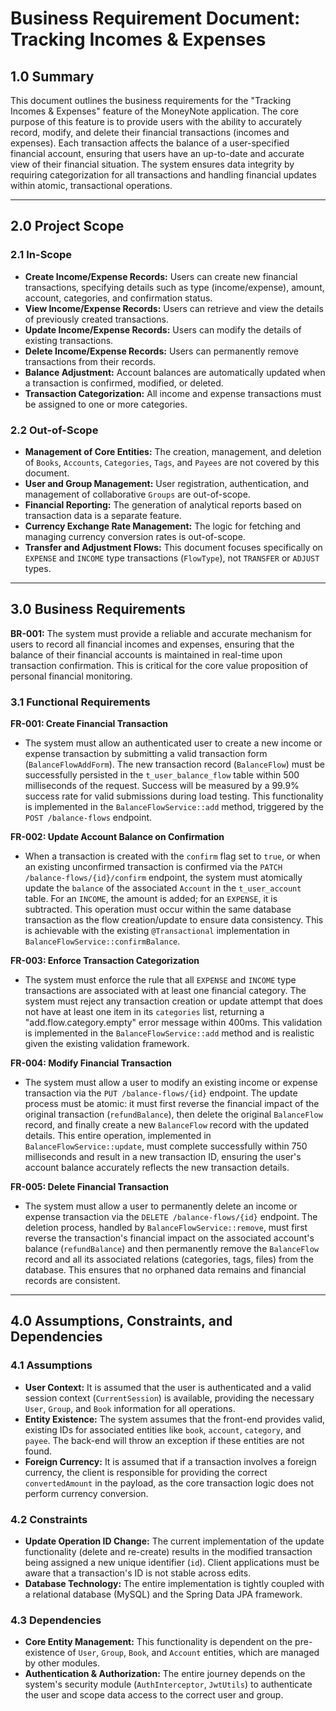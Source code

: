 # Business Requirement Document: Tracking Incomes & Expenses

## 1.0 Summary
This document outlines the business requirements for the "Tracking Incomes & Expenses" feature of the MoneyNote application. The core purpose of this feature is to provide users with the ability to accurately record, modify, and delete their financial transactions (incomes and expenses). Each transaction affects the balance of a user-specified financial account, ensuring that users have an up-to-date and accurate view of their financial situation. The system ensures data integrity by requiring categorization for all transactions and handling financial updates within atomic, transactional operations.

---

## 2.0 Project Scope
### 2.1 In-Scope
*   **Create Income/Expense Records:** Users can create new financial transactions, specifying details such as type (income/expense), amount, account, categories, and confirmation status.
*   **View Income/Expense Records:** Users can retrieve and view the details of previously created transactions.
*   **Update Income/Expense Records:** Users can modify the details of existing transactions.
*   **Delete Income/Expense Records:** Users can permanently remove transactions from their records.
*   **Balance Adjustment:** Account balances are automatically updated when a transaction is confirmed, modified, or deleted.
*   **Transaction Categorization:** All income and expense transactions must be assigned to one or more categories.

### 2.2 Out-of-Scope
*   **Management of Core Entities:** The creation, management, and deletion of `Books`, `Accounts`, `Categories`, `Tags`, and `Payees` are not covered by this document.
*   **User and Group Management:** User registration, authentication, and management of collaborative `Groups` are out-of-scope.
*   **Financial Reporting:** The generation of analytical reports based on transaction data is a separate feature.
*   **Currency Exchange Rate Management:** The logic for fetching and managing currency conversion rates is out-of-scope.
*   **Transfer and Adjustment Flows:** This document focuses specifically on `EXPENSE` and `INCOME` type transactions (`FlowType`), not `TRANSFER` or `ADJUST` types.

---

## 3.0 Business Requirements

**BR-001:** The system must provide a reliable and accurate mechanism for users to record all financial incomes and expenses, ensuring that the balance of their financial accounts is maintained in real-time upon transaction confirmation. This is critical for the core value proposition of personal financial monitoring.

### 3.1 Functional Requirements
**FR-001: Create Financial Transaction**
*   The system must allow an authenticated user to create a new income or expense transaction by submitting a valid transaction form (`BalanceFlowAddForm`). The new transaction record (`BalanceFlow`) must be successfully persisted in the `t_user_balance_flow` table within 500 milliseconds of the request. Success will be measured by a 99.9% success rate for valid submissions during load testing. This functionality is implemented in the `BalanceFlowService::add` method, triggered by the `POST /balance-flows` endpoint.

**FR-002: Update Account Balance on Confirmation**
*   When a transaction is created with the `confirm` flag set to `true`, or when an existing unconfirmed transaction is confirmed via the `PATCH /balance-flows/{id}/confirm` endpoint, the system must atomically update the `balance` of the associated `Account` in the `t_user_account` table. For an `INCOME`, the amount is added; for an `EXPENSE`, it is subtracted. This operation must occur within the same database transaction as the flow creation/update to ensure data consistency. This is achievable with the existing `@Transactional` implementation in `BalanceFlowService::confirmBalance`.

**FR-003: Enforce Transaction Categorization**
*   The system must enforce the rule that all `EXPENSE` and `INCOME` type transactions are associated with at least one financial category. The system must reject any transaction creation or update attempt that does not have at least one item in its `categories` list, returning a "add.flow.category.empty" error message within 400ms. This validation is implemented in the `BalanceFlowService::add` method and is realistic given the existing validation framework.

**FR-004: Modify Financial Transaction**
*   The system must allow a user to modify an existing income or expense transaction via the `PUT /balance-flows/{id}` endpoint. The update process must be atomic: it must first reverse the financial impact of the original transaction (`refundBalance`), then delete the original `BalanceFlow` record, and finally create a new `BalanceFlow` record with the updated details. This entire operation, implemented in `BalanceFlowService::update`, must complete successfully within 750 milliseconds and result in a new transaction ID, ensuring the user's account balance accurately reflects the new transaction details.

**FR-005: Delete Financial Transaction**
*   The system must allow a user to permanently delete an income or expense transaction via the `DELETE /balance-flows/{id}` endpoint. The deletion process, handled by `BalanceFlowService::remove`, must first reverse the transaction's financial impact on the associated account's balance (`refundBalance`) and then permanently remove the `BalanceFlow` record and all its associated relations (categories, tags, files) from the database. This ensures that no orphaned data remains and financial records are consistent.

---
## 4.0 Assumptions, Constraints, and Dependencies
### 4.1 Assumptions
*   **User Context:** It is assumed that the user is authenticated and a valid session context (`CurrentSession`) is available, providing the necessary `User`, `Group`, and `Book` information for all operations.
*   **Entity Existence:** The system assumes that the front-end provides valid, existing IDs for associated entities like `book`, `account`, `category`, and `payee`. The back-end will throw an exception if these entities are not found.
*   **Foreign Currency:** It is assumed that if a transaction involves a foreign currency, the client is responsible for providing the correct `convertedAmount` in the payload, as the core transaction logic does not perform currency conversion.

### 4.2 Constraints
*   **Update Operation ID Change:** The current implementation of the update functionality (delete and re-create) results in the modified transaction being assigned a new unique identifier (`id`). Client applications must be aware that a transaction's ID is not stable across edits.
*   **Database Technology:** The entire implementation is tightly coupled with a relational database (MySQL) and the Spring Data JPA framework.

### 4.3 Dependencies
*   **Core Entity Management:** This functionality is dependent on the pre-existence of `User`, `Group`, `Book`, and `Account` entities, which are managed by other modules.
*   **Authentication & Authorization:** The entire journey depends on the system's security module (`AuthInterceptor`, `JwtUtils`) to authenticate the user and scope data access to the correct user and group.
